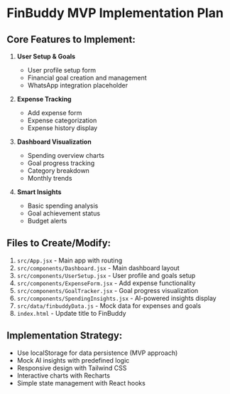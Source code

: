# FinBuddy MVP Implementation Plan

## Core Features to Implement:
1. **User Setup & Goals**
   - User profile setup form
   - Financial goal creation and management
   - WhatsApp integration placeholder

2. **Expense Tracking**
   - Add expense form
   - Expense categorization
   - Expense history display

3. **Dashboard Visualization**
   - Spending overview charts
   - Goal progress tracking
   - Category breakdown
   - Monthly trends

4. **Smart Insights**
   - Basic spending analysis
   - Goal achievement status
   - Budget alerts

## Files to Create/Modify:
1. `src/App.jsx` - Main app with routing
2. `src/components/Dashboard.jsx` - Main dashboard layout
3. `src/components/UserSetup.jsx` - User profile and goals setup
4. `src/components/ExpenseForm.jsx` - Add expense functionality
5. `src/components/GoalTracker.jsx` - Goal progress visualization
6. `src/components/SpendingInsights.jsx` - AI-powered insights display
7. `src/data/finbuddyData.js` - Mock data for expenses and goals
8. `index.html` - Update title to FinBuddy

## Implementation Strategy:
- Use localStorage for data persistence (MVP approach)
- Mock AI insights with predefined logic
- Responsive design with Tailwind CSS
- Interactive charts with Recharts
- Simple state management with React hooks